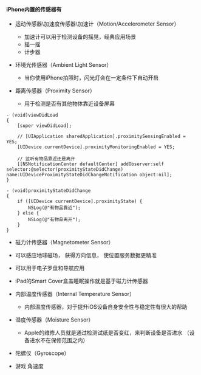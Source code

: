 #### iPhone内置的传感器有
- 运动传感器\加速度传感器\加速计（Motion/Accelerometer Sensor）
  - 加速计可以用于检测设备的摇晃，经典应用场景
  - 摇一摇
  - 计步器
 
- 环境光传感器（Ambient Light Sensor）
   - 当你使用iPhone拍照时，闪光灯会在一定条件下自动开启

- 距离传感器（Proximity Sensor）
  - 用于检测是否有其他物体靠近设备屏幕
  
```
- (void)viewDidLoad
{
    [super viewDidLoad];
    
    // [UIApplication sharedApplication].proximitySensingEnabled = YES;
    [UIDevice currentDevice].proximityMonitoringEnabled = YES;
    
    // 监听有物品靠近还是离开
    [[NSNotificationCenter defaultCenter] addObserver:self selector:@selector(proximityStateDidChange) name:UIDeviceProximityStateDidChangeNotification object:nil];
}

- (void)proximityStateDidChange
{
    if ([UIDevice currentDevice].proximityState) {
        NSLog(@"有物品靠近");
    } else {
        NSLog(@"有物品离开");
    }
}

```

- 磁力计传感器（Magnetometer Sensor）
 - 可以感应地球磁场， 获得方向信息， 使位置服务数据更精准
 - 可以用于电子罗盘和导航应用
 - iPad的Smart Cover盒盖睡眠操作就是基于磁力计传感器

- 内部温度传感器（Internal Temperature Sensor）
  - 内部温度传感器，对于提升iOS设备自身安全性与稳定性有很大的帮助 

- 湿度传感器（Moisture Sensor）
  - Apple的维修人员就是通过检测试纸是否变红，来判断设备是否进水
（设备进水不在保修范围之内）

- 陀螺仪（Gyroscope）
 - 游戏 角速度

